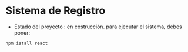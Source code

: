 <h1> Sistema de Registro</h1>

- Estado del proyecto : en costrucción.
para ejecutar el sistema, debes poner:

```npm istall react```
